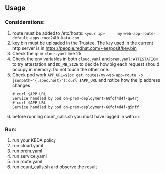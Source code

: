 ## Usage

### Considerations:

1. route must be added to /etc/hosts: `<your ip>      my-web-app-route-default.apps.coco2410.kata.com`
2. key.bin must be uploaded in the Trustee. The key used in the current http server is in https://people.redhat.com/~eesposit/key.bin
3. Check the ip in `cloud.yaml` line 25
4. Check the env variables in both `cloud.yaml` and `prem.yaml`: `ATTESTATION` to try attestation and `DD_MB_SIZE` to decide how big each request should occupy in memory. Do not touch the other one.
5. Check pod work `APP_URL=$(oc get routes/my-web-app-route -o jsonpath='{.spec.host}')`:
 `curl $APP_URL` and notice how the ip address changes
	```
	# curl $APP_URL
	Service handled by pod on-prem-deployment-68fcf4d4f-qw4rj
	# curl $APP_URL
	Service handled by pod on-prem-deployment-68fcf4d4f-g5nff
	```
1. before running count_calls.sh you must have logged in with `oc`

### Run:

1. run your KEDA policy
2. run cloud.yaml
3. run prem.yaml
4. run service.yaml
5. run route.yaml
6. run count_calls.sh and observe the result


